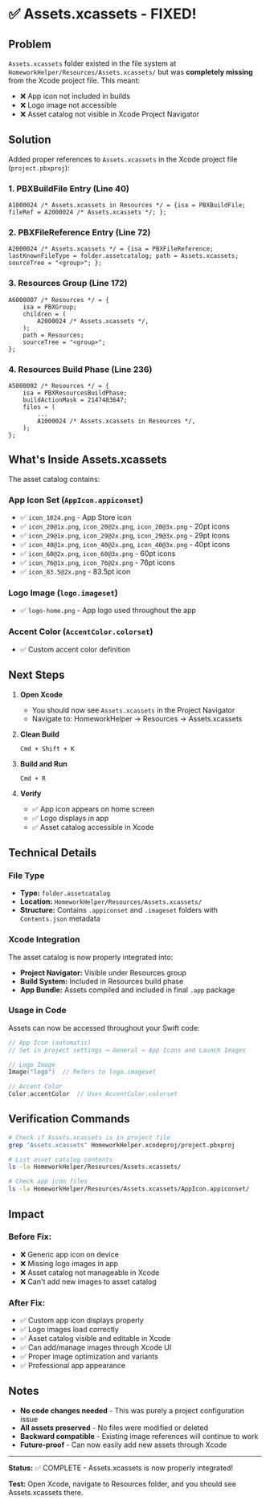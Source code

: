 # ✅ Assets.xcassets - FIXED!

## Problem
`Assets.xcassets` folder existed in the file system at `HomeworkHelper/Resources/Assets.xcassets/` but was **completely missing** from the Xcode project file. This meant:
- ❌ App icon not included in builds
- ❌ Logo image not accessible
- ❌ Asset catalog not visible in Xcode Project Navigator

## Solution
Added proper references to `Assets.xcassets` in the Xcode project file (`project.pbxproj`):

### 1. PBXBuildFile Entry (Line 40)
```
A1000024 /* Assets.xcassets in Resources */ = {isa = PBXBuildFile; fileRef = A2000024 /* Assets.xcassets */; };
```

### 2. PBXFileReference Entry (Line 72)
```
A2000024 /* Assets.xcassets */ = {isa = PBXFileReference; lastKnownFileType = folder.assetcatalog; path = Assets.xcassets; sourceTree = "<group>"; };
```

### 3. Resources Group (Line 172)
```
A6000007 /* Resources */ = {
    isa = PBXGroup;
    children = (
        A2000024 /* Assets.xcassets */,
    );
    path = Resources;
    sourceTree = "<group>";
};
```

### 4. Resources Build Phase (Line 236)
```
A5000002 /* Resources */ = {
    isa = PBXResourcesBuildPhase;
    buildActionMask = 2147483647;
    files = (
        ...
        A1000024 /* Assets.xcassets in Resources */,
    );
};
```

## What's Inside Assets.xcassets

The asset catalog contains:

### App Icon Set (`AppIcon.appiconset`)
- ✅ `icon_1024.png` - App Store icon
- ✅ `icon_20@1x.png`, `icon_20@2x.png`, `icon_20@3x.png` - 20pt icons
- ✅ `icon_29@1x.png`, `icon_29@2x.png`, `icon_29@3x.png` - 29pt icons
- ✅ `icon_40@1x.png`, `icon_40@2x.png`, `icon_40@3x.png` - 40pt icons
- ✅ `icon_60@2x.png`, `icon_60@3x.png` - 60pt icons
- ✅ `icon_76@1x.png`, `icon_76@2x.png` - 76pt icons
- ✅ `icon_83.5@2x.png` - 83.5pt icon

### Logo Image (`logo.imageset`)
- ✅ `logo-home.png` - App logo used throughout the app

### Accent Color (`AccentColor.colorset`)
- ✅ Custom accent color definition

## Next Steps

1. **Open Xcode**
   - You should now see `Assets.xcassets` in the Project Navigator
   - Navigate to: HomeworkHelper → Resources → Assets.xcassets

2. **Clean Build**
   ```
   Cmd + Shift + K
   ```

3. **Build and Run**
   ```
   Cmd + R
   ```

4. **Verify**
   - ✅ App icon appears on home screen
   - ✅ Logo displays in app
   - ✅ Asset catalog accessible in Xcode

## Technical Details

### File Type
- **Type:** `folder.assetcatalog`
- **Location:** `HomeworkHelper/Resources/Assets.xcassets/`
- **Structure:** Contains `.appiconset` and `.imageset` folders with `Contents.json` metadata

### Xcode Integration
The asset catalog is now properly integrated into:
- **Project Navigator:** Visible under Resources group
- **Build System:** Included in Resources build phase
- **App Bundle:** Assets compiled and included in final `.app` package

### Usage in Code
Assets can now be accessed throughout your Swift code:

```swift
// App Icon (automatic)
// Set in project settings → General → App Icons and Launch Images

// Logo Image
Image("logo")  // Refers to logo.imageset

// Accent Color
Color.accentColor  // Uses AccentColor.colorset
```

## Verification Commands

```bash
# Check if Assets.xcassets is in project file
grep "Assets.xcassets" HomeworkHelper.xcodeproj/project.pbxproj

# List asset catalog contents
ls -la HomeworkHelper/Resources/Assets.xcassets/

# Check app icon files
ls -la HomeworkHelper/Resources/Assets.xcassets/AppIcon.appiconset/
```

## Impact

### Before Fix:
- ❌ Generic app icon on device
- ❌ Missing logo images in app
- ❌ Asset catalog not manageable in Xcode
- ❌ Can't add new images to asset catalog

### After Fix:
- ✅ Custom app icon displays properly
- ✅ Logo images load correctly
- ✅ Asset catalog visible and editable in Xcode
- ✅ Can add/manage images through Xcode UI
- ✅ Proper image optimization and variants
- ✅ Professional app appearance

## Notes

- **No code changes needed** - This was purely a project configuration issue
- **All assets preserved** - No files were modified or deleted
- **Backward compatible** - Existing image references will continue to work
- **Future-proof** - Can now easily add new assets through Xcode

---

**Status:** ✅ COMPLETE - Assets.xcassets is now properly integrated!

**Test:** Open Xcode, navigate to Resources folder, and you should see Assets.xcassets there.


